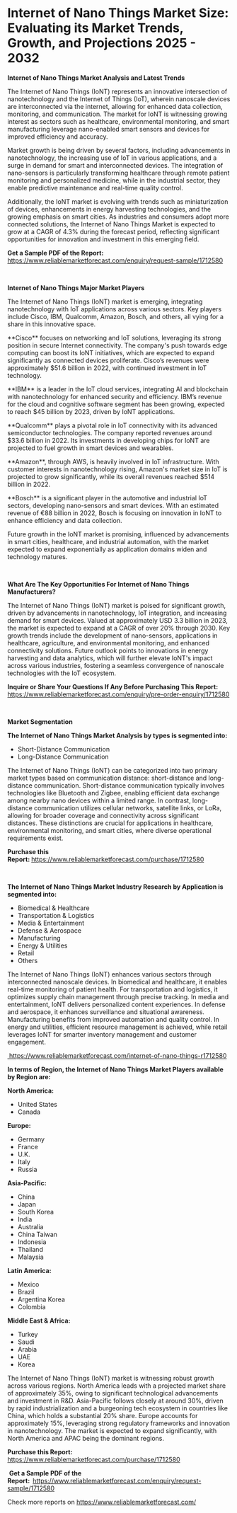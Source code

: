 <p><h1>Internet of Nano Things Market Size: Evaluating its Market Trends, Growth, and Projections 2025 - 2032</h1></p><p><strong>Internet of Nano Things Market Analysis and Latest Trends</strong></p>
<p><p>The Internet of Nano Things (IoNT) represents an innovative intersection of nanotechnology and the Internet of Things (IoT), wherein nanoscale devices are interconnected via the internet, allowing for enhanced data collection, monitoring, and communication. The market for IoNT is witnessing growing interest as sectors such as healthcare, environmental monitoring, and smart manufacturing leverage nano-enabled smart sensors and devices for improved efficiency and accuracy.</p><p>Market growth is being driven by several factors, including advancements in nanotechnology, the increasing use of IoT in various applications, and a surge in demand for smart and interconnected devices. The integration of nano-sensors is particularly transforming healthcare through remote patient monitoring and personalized medicine, while in the industrial sector, they enable predictive maintenance and real-time quality control.</p><p>Additionally, the IoNT market is evolving with trends such as miniaturization of devices, enhancements in energy harvesting technologies, and the growing emphasis on smart cities. As industries and consumers adopt more connected solutions, the Internet of Nano Things Market is expected to grow at a CAGR of 4.3% during the forecast period, reflecting significant opportunities for innovation and investment in this emerging field.</p></p>
<p><strong>Get a Sample PDF of the Report:&nbsp;</strong> <a href="https://www.reliablemarketforecast.com/enquiry/request-sample/1712580?utm_campaign=3175&utm_medium=2&utm_source=Github&utm_content=ia&utm_term=28032025&utm_id=internet-of-nano-things">https://www.reliablemarketforecast.com/enquiry/request-sample/1712580</a></p>
<p>&nbsp;</p>
<p><strong>Internet of Nano Things Major Market Players</strong></p>
<p><p>The Internet of Nano Things (IoNT) market is emerging, integrating nanotechnology with IoT applications across various sectors. Key players include Cisco, IBM, Qualcomm, Amazon, Bosch, and others, all vying for a share in this innovative space.</p><p>**Cisco** focuses on networking and IoT solutions, leveraging its strong position in secure Internet connectivity. The company's push towards edge computing can boost its IoNT initiatives, which are expected to expand significantly as connected devices proliferate. Cisco’s revenues were approximately $51.6 billion in 2022, with continued investment in IoT technology.</p><p>**IBM** is a leader in the IoT cloud services, integrating AI and blockchain with nanotechnology for enhanced security and efficiency. IBM’s revenue for the cloud and cognitive software segment has been growing, expected to reach $45 billion by 2023, driven by IoNT applications.</p><p>**Qualcomm** plays a pivotal role in IoT connectivity with its advanced semiconductor technologies. The company reported revenues around $33.6 billion in 2022. Its investments in developing chips for IoNT are projected to fuel growth in smart devices and wearables.</p><p>**Amazon**, through AWS, is heavily involved in IoT infrastructure. With customer interests in nanotechnology rising, Amazon's market size in IoT is projected to grow significantly, while its overall revenues reached $514 billion in 2022.</p><p>**Bosch** is a significant player in the automotive and industrial IoT sectors, developing nano-sensors and smart devices. With an estimated revenue of €88 billion in 2022, Bosch is focusing on innovation in IoNT to enhance efficiency and data collection.</p><p>Future growth in the IoNT market is promising, influenced by advancements in smart cities, healthcare, and industrial automation, with the market expected to expand exponentially as application domains widen and technology matures.</p></p>
<p>&nbsp;</p>
<p><strong>What Are The Key Opportunities For Internet of Nano Things Manufacturers?</strong></p>
<p><p>The Internet of Nano Things (IoNT) market is poised for significant growth, driven by advancements in nanotechnology, IoT integration, and increasing demand for smart devices. Valued at approximately USD 3.3 billion in 2023, the market is expected to expand at a CAGR of over 20% through 2030. Key growth trends include the development of nano-sensors, applications in healthcare, agriculture, and environmental monitoring, and enhanced connectivity solutions. Future outlook points to innovations in energy harvesting and data analytics, which will further elevate IoNT's impact across various industries, fostering a seamless convergence of nanoscale technologies with the IoT ecosystem.</p></p>
<p><strong>Inquire or Share Your Questions If Any Before Purchasing This Report:</strong> <a href="https://www.reliablemarketforecast.com/enquiry/pre-order-enquiry/1712580?utm_campaign=3175&utm_medium=2&utm_source=Github&utm_content=ia&utm_term=28032025&utm_id=internet-of-nano-things">https://www.reliablemarketforecast.com/enquiry/pre-order-enquiry/1712580</a></p>
<p>&nbsp;</p>
<p><strong>Market Segmentation</strong></p>
<p><strong>The Internet of Nano Things Market Analysis by types is segmented into:</strong></p>
<p><ul><li>Short-Distance Communication</li><li>Long-Distance Communication</li></ul></p>
<p><p>The Internet of Nano Things (IoNT) can be categorized into two primary market types based on communication distance: short-distance and long-distance communication. Short-distance communication typically involves technologies like Bluetooth and Zigbee, enabling efficient data exchange among nearby nano devices within a limited range. In contrast, long-distance communication utilizes cellular networks, satellite links, or LoRa, allowing for broader coverage and connectivity across significant distances. These distinctions are crucial for applications in healthcare, environmental monitoring, and smart cities, where diverse operational requirements exist.</p></p>
<p><strong>Purchase this Report:&nbsp;</strong><a href="https://www.reliablemarketforecast.com/purchase/1712580?utm_campaign=3175&utm_medium=2&utm_source=Github&utm_content=ia&utm_term=28032025&utm_id=internet-of-nano-things">https://www.reliablemarketforecast.com/purchase/1712580</a></p>
<p>&nbsp;</p>
<p><strong>The Internet of Nano Things Market Industry Research by Application is segmented into:</strong></p>
<p><ul><li>Biomedical & Healthcare</li><li>Transportation & Logistics</li><li>Media & Entertainment</li><li>Defense & Aerospace</li><li>Manufacturing</li><li>Energy & Utilities</li><li>Retail</li><li>Others</li></ul></p>
<p><p>The Internet of Nano Things (IoNT) enhances various sectors through interconnected nanoscale devices. In biomedical and healthcare, it enables real-time monitoring of patient health. For transportation and logistics, it optimizes supply chain management through precise tracking. In media and entertainment, IoNT delivers personalized content experiences. In defense and aerospace, it enhances surveillance and situational awareness. Manufacturing benefits from improved automation and quality control. In energy and utilities, efficient resource management is achieved, while retail leverages IoNT for smarter inventory management and customer engagement.</p></p>
<p><a href="https://www.reliablemarketforecast.com/internet-of-nano-things-r1712580?utm_campaign=3175&utm_medium=2&utm_source=Github&utm_content=ia&utm_term=28032025&utm_id=internet-of-nano-things">&nbsp;https://www.reliablemarketforecast.com/internet-of-nano-things-r1712580</a></p>
<p><strong>In terms of Region, the Internet of Nano Things Market Players available by Region are:</strong></p>
<p>
    <p> <strong> North America: </strong>
        <ul>
            <li>United States</li>
            <li>Canada</li>
        </ul>
        </p> 
    <p> <strong> Europe: </strong>
        <ul>
            <li>Germany</li>
            <li>France</li>
            <li>U.K.</li>
            <li>Italy</li>
            <li>Russia</li>
        </ul>
        </p> 
    <p> <strong> Asia-Pacific: </strong>
        <ul>
            <li>China</li>
            <li>Japan</li>
            <li>South Korea</li>
            <li>India</li>
            <li>Australia</li>
            <li>China Taiwan</li>
            <li>Indonesia</li>
            <li>Thailand</li>
            <li>Malaysia</li>
        </ul>
        </p> 
    <p> <strong> Latin America: </strong>
        <ul>
            <li>Mexico</li>
            <li>Brazil</li>
            <li>Argentina Korea</li>
            <li>Colombia</li>
        </ul>
        </p> 
    <p> <strong> Middle East & Africa: </strong>
        <ul>
            <li>Turkey</li>
            <li>Saudi</li>
            <li>Arabia</li>
            <li>UAE</li>
            <li>Korea</li>
        </ul>
    </p>
    </p>
<p><p>The Internet of Nano Things (IoNT) market is witnessing robust growth across various regions. North America leads with a projected market share of approximately 35%, owing to significant technological advancements and investment in R&D. Asia-Pacific follows closely at around 30%, driven by rapid industrialization and a burgeoning tech ecosystem in countries like China, which holds a substantial 20% share. Europe accounts for approximately 15%, leveraging strong regulatory frameworks and innovation in nanotechnology. The market is expected to expand significantly, with North America and APAC being the dominant regions.</p></p>
<p><strong>Purchase this Report: </strong><a href="https://www.reliablemarketforecast.com/purchase/1712580?utm_campaign=3175&utm_medium=2&utm_source=Github&utm_content=ia&utm_term=28032025&utm_id=internet-of-nano-things">https://www.reliablemarketforecast.com/purchase/1712580</a></p>
<p>&nbsp;<strong>Get a Sample PDF of the Report:&nbsp;&nbsp;</strong><a href="https://www.reliablemarketforecast.com/enquiry/request-sample/1712580?utm_campaign=3175&utm_medium=2&utm_source=Github&utm_content=ia&utm_term=28032025&utm_id=internet-of-nano-things">https://www.reliablemarketforecast.com/enquiry/request-sample/1712580</a></p>
<p><strong></strong></p>
<p>Check more reports on <a href="https://www.reliablemarketforecast.com/?utm_campaign=3175&utm_medium=2&utm_source=Github&utm_content=ia&utm_term=28032025&utm_id=internet-of-nano-things">https://www.reliablemarketforecast.com/</a></p>